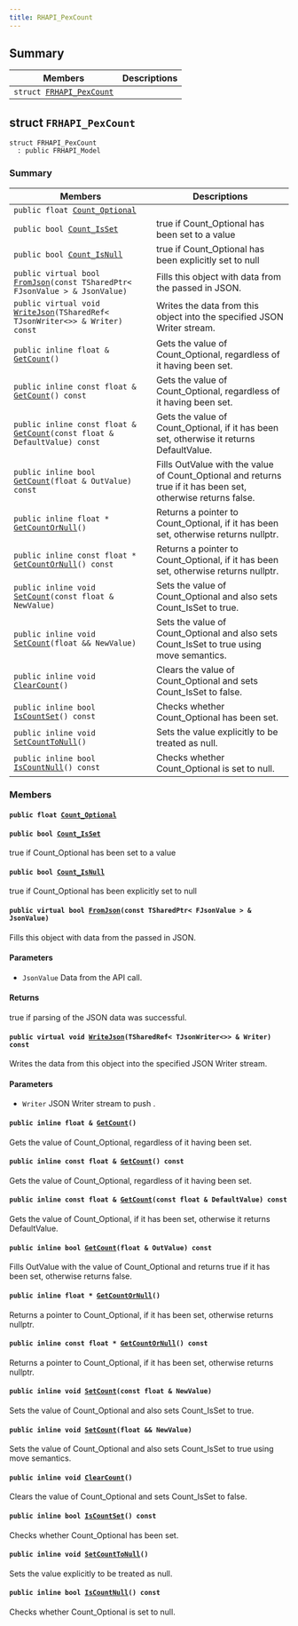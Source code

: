 ```yaml
---
title: RHAPI_PexCount
---
```


## Summary

 Members                        | Descriptions                                
--------------------------------|---------------------------------------------
`struct `[`FRHAPI_PexCount`](#structFRHAPI__PexCount) | 

## struct `FRHAPI_PexCount` <a id="structFRHAPI__PexCount"></a>

```
struct FRHAPI_PexCount
  : public FRHAPI_Model
```

### Summary

 Members                        | Descriptions                                
--------------------------------|---------------------------------------------
`public float `[`Count_Optional`](#structFRHAPI__PexCount_1ab3857fd6a2125496df075cd9c4e3a0d5) | 
`public bool `[`Count_IsSet`](#structFRHAPI__PexCount_1a050184966a397013b815e7e2b15001d9) | true if Count_Optional has been set to a value
`public bool `[`Count_IsNull`](#structFRHAPI__PexCount_1a43093b2c88ad2086268b799b69214f55) | true if Count_Optional has been explicitly set to null
`public virtual bool `[`FromJson`](#structFRHAPI__PexCount_1a10c74edb8db4fca98fd539968c1a4318)`(const TSharedPtr< FJsonValue > & JsonValue)` | Fills this object with data from the passed in JSON.
`public virtual void `[`WriteJson`](#structFRHAPI__PexCount_1a8e0218d16e916e8ca92b104f10568f37)`(TSharedRef< TJsonWriter<>> & Writer) const` | Writes the data from this object into the specified JSON Writer stream.
`public inline float & `[`GetCount`](#structFRHAPI__PexCount_1a1e58368a3242ba0dcd2baf8bc845bfc0)`()` | Gets the value of Count_Optional, regardless of it having been set.
`public inline const float & `[`GetCount`](#structFRHAPI__PexCount_1a5efd6b35361d8dd61c9374e90213c717)`() const` | Gets the value of Count_Optional, regardless of it having been set.
`public inline const float & `[`GetCount`](#structFRHAPI__PexCount_1acab98ff8201fbd7dde810288995d5538)`(const float & DefaultValue) const` | Gets the value of Count_Optional, if it has been set, otherwise it returns DefaultValue.
`public inline bool `[`GetCount`](#structFRHAPI__PexCount_1ad7662026f67286f692a7f0bd17d25b19)`(float & OutValue) const` | Fills OutValue with the value of Count_Optional and returns true if it has been set, otherwise returns false.
`public inline float * `[`GetCountOrNull`](#structFRHAPI__PexCount_1a8b59efa8fff153443b5b405d7b76dbb8)`()` | Returns a pointer to Count_Optional, if it has been set, otherwise returns nullptr.
`public inline const float * `[`GetCountOrNull`](#structFRHAPI__PexCount_1adf318b32f9ea09b9662baa29ce3f961d)`() const` | Returns a pointer to Count_Optional, if it has been set, otherwise returns nullptr.
`public inline void `[`SetCount`](#structFRHAPI__PexCount_1a11ddb1c41d7ec291a228a0ad23c7b5ad)`(const float & NewValue)` | Sets the value of Count_Optional and also sets Count_IsSet to true.
`public inline void `[`SetCount`](#structFRHAPI__PexCount_1a219a9f3d0e08aa5d943c564ab426a342)`(float && NewValue)` | Sets the value of Count_Optional and also sets Count_IsSet to true using move semantics.
`public inline void `[`ClearCount`](#structFRHAPI__PexCount_1aeed66bc650144cee6f9b1eaf08fb9249)`()` | Clears the value of Count_Optional and sets Count_IsSet to false.
`public inline bool `[`IsCountSet`](#structFRHAPI__PexCount_1ab63c2bda0e5295ef525f66f9c18d0705)`() const` | Checks whether Count_Optional has been set.
`public inline void `[`SetCountToNull`](#structFRHAPI__PexCount_1a487759204e318a2e4bcb3bbc13ded5fd)`()` | Sets the value explicitly to be treated as null.
`public inline bool `[`IsCountNull`](#structFRHAPI__PexCount_1aff3464ead48e7017c04a38dcdb5590f7)`() const` | Checks whether Count_Optional is set to null.

### Members

#### `public float `[`Count_Optional`](#structFRHAPI__PexCount_1ab3857fd6a2125496df075cd9c4e3a0d5) <a id="structFRHAPI__PexCount_1ab3857fd6a2125496df075cd9c4e3a0d5"></a>

#### `public bool `[`Count_IsSet`](#structFRHAPI__PexCount_1a050184966a397013b815e7e2b15001d9) <a id="structFRHAPI__PexCount_1a050184966a397013b815e7e2b15001d9"></a>

true if Count_Optional has been set to a value

#### `public bool `[`Count_IsNull`](#structFRHAPI__PexCount_1a43093b2c88ad2086268b799b69214f55) <a id="structFRHAPI__PexCount_1a43093b2c88ad2086268b799b69214f55"></a>

true if Count_Optional has been explicitly set to null

#### `public virtual bool `[`FromJson`](#structFRHAPI__PexCount_1a10c74edb8db4fca98fd539968c1a4318)`(const TSharedPtr< FJsonValue > & JsonValue)` <a id="structFRHAPI__PexCount_1a10c74edb8db4fca98fd539968c1a4318"></a>

Fills this object with data from the passed in JSON.

#### Parameters
* `JsonValue` Data from the API call.

#### Returns
true if parsing of the JSON data was successful.

#### `public virtual void `[`WriteJson`](#structFRHAPI__PexCount_1a8e0218d16e916e8ca92b104f10568f37)`(TSharedRef< TJsonWriter<>> & Writer) const` <a id="structFRHAPI__PexCount_1a8e0218d16e916e8ca92b104f10568f37"></a>

Writes the data from this object into the specified JSON Writer stream.

#### Parameters
* `Writer` JSON Writer stream to push .

#### `public inline float & `[`GetCount`](#structFRHAPI__PexCount_1a1e58368a3242ba0dcd2baf8bc845bfc0)`()` <a id="structFRHAPI__PexCount_1a1e58368a3242ba0dcd2baf8bc845bfc0"></a>

Gets the value of Count_Optional, regardless of it having been set.

#### `public inline const float & `[`GetCount`](#structFRHAPI__PexCount_1a5efd6b35361d8dd61c9374e90213c717)`() const` <a id="structFRHAPI__PexCount_1a5efd6b35361d8dd61c9374e90213c717"></a>

Gets the value of Count_Optional, regardless of it having been set.

#### `public inline const float & `[`GetCount`](#structFRHAPI__PexCount_1acab98ff8201fbd7dde810288995d5538)`(const float & DefaultValue) const` <a id="structFRHAPI__PexCount_1acab98ff8201fbd7dde810288995d5538"></a>

Gets the value of Count_Optional, if it has been set, otherwise it returns DefaultValue.

#### `public inline bool `[`GetCount`](#structFRHAPI__PexCount_1ad7662026f67286f692a7f0bd17d25b19)`(float & OutValue) const` <a id="structFRHAPI__PexCount_1ad7662026f67286f692a7f0bd17d25b19"></a>

Fills OutValue with the value of Count_Optional and returns true if it has been set, otherwise returns false.

#### `public inline float * `[`GetCountOrNull`](#structFRHAPI__PexCount_1a8b59efa8fff153443b5b405d7b76dbb8)`()` <a id="structFRHAPI__PexCount_1a8b59efa8fff153443b5b405d7b76dbb8"></a>

Returns a pointer to Count_Optional, if it has been set, otherwise returns nullptr.

#### `public inline const float * `[`GetCountOrNull`](#structFRHAPI__PexCount_1adf318b32f9ea09b9662baa29ce3f961d)`() const` <a id="structFRHAPI__PexCount_1adf318b32f9ea09b9662baa29ce3f961d"></a>

Returns a pointer to Count_Optional, if it has been set, otherwise returns nullptr.

#### `public inline void `[`SetCount`](#structFRHAPI__PexCount_1a11ddb1c41d7ec291a228a0ad23c7b5ad)`(const float & NewValue)` <a id="structFRHAPI__PexCount_1a11ddb1c41d7ec291a228a0ad23c7b5ad"></a>

Sets the value of Count_Optional and also sets Count_IsSet to true.

#### `public inline void `[`SetCount`](#structFRHAPI__PexCount_1a219a9f3d0e08aa5d943c564ab426a342)`(float && NewValue)` <a id="structFRHAPI__PexCount_1a219a9f3d0e08aa5d943c564ab426a342"></a>

Sets the value of Count_Optional and also sets Count_IsSet to true using move semantics.

#### `public inline void `[`ClearCount`](#structFRHAPI__PexCount_1aeed66bc650144cee6f9b1eaf08fb9249)`()` <a id="structFRHAPI__PexCount_1aeed66bc650144cee6f9b1eaf08fb9249"></a>

Clears the value of Count_Optional and sets Count_IsSet to false.

#### `public inline bool `[`IsCountSet`](#structFRHAPI__PexCount_1ab63c2bda0e5295ef525f66f9c18d0705)`() const` <a id="structFRHAPI__PexCount_1ab63c2bda0e5295ef525f66f9c18d0705"></a>

Checks whether Count_Optional has been set.

#### `public inline void `[`SetCountToNull`](#structFRHAPI__PexCount_1a487759204e318a2e4bcb3bbc13ded5fd)`()` <a id="structFRHAPI__PexCount_1a487759204e318a2e4bcb3bbc13ded5fd"></a>

Sets the value explicitly to be treated as null.

#### `public inline bool `[`IsCountNull`](#structFRHAPI__PexCount_1aff3464ead48e7017c04a38dcdb5590f7)`() const` <a id="structFRHAPI__PexCount_1aff3464ead48e7017c04a38dcdb5590f7"></a>

Checks whether Count_Optional is set to null.

